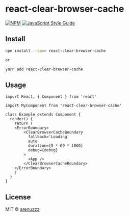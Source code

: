 # react-clear-browser-cache

[![NPM](https://img.shields.io/npm/v/react-clear-browser-cache.svg)](https://www.npmjs.com/package/react-clear-browser-cache) [![JavaScript Style Guide](https://img.shields.io/badge/code_style-standard-brightgreen.svg)](https://standardjs.com)

## Install

```bash
npm install --save react-clear-browser-cache

or

yarn add react-clear-browser-cache
```

## Usage

```tsx
import React, { Component } from 'react'

import MyComponent from 'react-clear-browser-cache'

class Example extends Component {
  render() {
    return (
    <ErrorBoundary>
        <ClearBrowserCacheBoundary
          fallback='Loading'
          auto
          duration={5 * 60 * 1000}
          debug={debug}
        >
          <App />
        </ClearBrowserCacheBoundary>
    </ErrorBoundary>
    )
  }
}
```

## License

MIT © [arenuzzz](https://github.com/arenuzzz)
